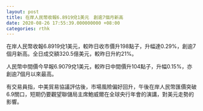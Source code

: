 ```yaml
---
layout: post
title: 在岸人民幣收報6.8919兌1美元　創逾7個月新高
date: 2020-08-26 17:55:39.000000000 +08:00
categories: rthk
---
```


在岸人民幣收報6.8919兌1美元，較昨日收市價升198點子，升幅達0.29%，創逾7個月新高。全日成交額320.5億美元，較昨日升約21%。

人民幣中間價今早報6.9079兌1美元，較昨日中間價升104點子，升幅0.15%，亦創逾7個月以來最高。

有交易員指，中美貿易協議評估後，市場風險偏好回升，午後在岸人民幣匯價突破6.9關口，短期仍要觀望聯儲局主席鮑威爾在全球央行年會的演講，對美元走勢的影響。
